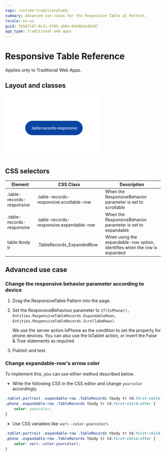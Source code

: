 ```yaml
---
tags: runtime-traditionalweb;
summary: Advanced use cases for the Responsive Table UI Pattern.
locale: en-us
guid: 7b507cb7-8c2c-4705-a564-69e0bda38397
app_type: traditional web apps
---
```


# Responsive Table Reference

<div class="info" markdown="1">

Applies only to Traditional Web Apps.

</div>

## Layout and classes

![](<images/responsivetable-4-diag.png>)

## CSS selectors

| **Element** |  **CSS Class** |  **Description**  |
| ---|---|---
| .table-records-responsive |  .table-records-responsive.scrollable-row|  When the ResponsiveBehavior parameter is set to scrollable  |
| .table-records-responsive |  .table-records-responsive.expandable-row|  When the ResponsiveBehavior parameter is set to expandable  |
| table tbody tr |  .TableRecords_ExpandedRow |  When using the expandable-row option, identifies when the row is expanded  |

## Advanced use case

### Change the responsive behavior parameter according to device

1. Drag the ResponsiveTable Pattern into the page.

1. Set the ResponsiveBehaviour parameter to `If(IsPhone(), Entities.ResponsiveTableRecords.ExpandableRows, Entities.ResponsiveTableRecords.ScrollabeRows)`.

    We use the server action IsPhone as the condition to set the property for phone devices. You can also use the IsTablet action, or invert the False & True statements as required.

1. Publish and test.

### Change expandable-row's arrow color

To implement this, you can use either method described below.

* Write the following CSS in the CSS editor and change `yourcolor` accordingly.

```css
.tablet.portrait .expandable-row .TableRecords tbody tr td:first-child:after,
.phone .expandable-row .TableRecords tbody tr td:first-child:after {
    color: yourcolor;
}
```

* Use CSS variables like `var(--color-yourcolor)`.

```css
.tablet.portrait .expandable-row .TableRecords tbody tr td:first-child:after,
.phone .expandable-row .TableRecords tbody tr td:first-child:after {
    color: var(--color-yourcolor);
}
```
